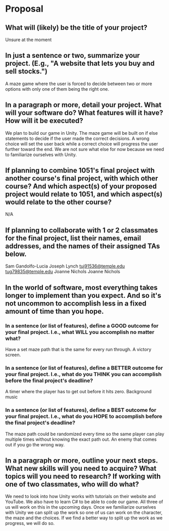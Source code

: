 # Proposal

## What will (likely) be the title of your project?

Unsure at the moment

## In just a sentence or two, summarize your project. (E.g., "A website that lets you buy and sell stocks.")

A maze game where the user is forced to decide between two or more options with only one of them being the right one.

## In a paragraph or more, detail your project. What will your software do? What features will it have? How will it be executed?

We plan to build our game in Unity. The maze game will be built on if else statements to decide if the user made the correct decisions. A wrong choice will 
set the user back while a correct choice will progress the user further toward the end. We are not sure what else for now because we need to familiarize
ourselves with Unity.

## If planning to combine 1051's final project with another course's final project, with which other course? And which aspect(s) of your proposed project would relate to 1051, and which aspect(s) would relate to the other course?

N/A

## If planning to collaborate with 1 or 2 classmates for the final project, list their names, email addresses, and the names of their assigned TAs below.

Sam Gandolfo-Lucia               Joseph Lynch
tuj91536@temple.edu		 tug79835@temple.edu
Joanne Nichols                   Joanne Nichols
## In the world of software, most everything takes longer to implement than you expect. And so it's not uncommon to accomplish less in a fixed amount of time than you hope.

### In a sentence (or list of features), define a GOOD outcome for your final project. I.e., what WILL you accomplish no matter what?

Have a set maze path that is the same for every run through. A victory screen.

### In a sentence (or list of features), define a BETTER outcome for your final project. I.e., what do you THINK you can accomplish before the final project's deadline?

A timer where the player has to get out before it hits zero. Background music

### In a sentence (or list of features), define a BEST outcome for your final project. I.e., what do you HOPE to accomplish before the final project's deadline?

The maze path could be randomized every time so the same player can play multiple times without knowing the exact path out. An enemy that comes out if you go the wrong way.

## In a paragraph or more, outline your next steps. What new skills will you need to acquire? What topics will you need to research? If working with one of two classmates, who will do what?

We need to look into how Unity works with tutorials on their website and YouTube. We also have to learn C# to be able to code our game. All three of us will
work on this in the upcoming days. Once we familiarize ourselves with Unity we can split up the work so one of us can work on the character, the maze and the
choices. If we find a better way to split up the work as we progress, we will do so.
